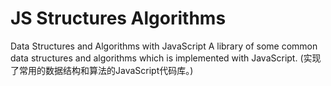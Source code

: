 # JS Structures Algorithms
Data Structures and Algorithms with JavaScript
A library of some common data structures and algorithms which is implemented with JavaScript. (实现了常用的数据结构和算法的JavaScript代码库。)
